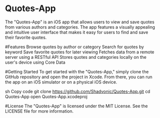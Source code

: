 # Quotes-App

The "Quotes-App" is an iOS app that allows users to view and save quotes from various authors and categories. The app features a visually appealing and intuitive user interface that makes it easy for users to find and save their favorite quotes.

#Features
Browse quotes by author or category
Search for quotes by keyword
Save favorite quotes for later viewing
Fetches data from a remote server using a RESTful API
Stores quotes and categories locally on the user's device using Core Data


#Getting Started
To get started with the "Quotes-App," simply clone the GitHub repository and open the project in Xcode. From there, you can run the app on an iOS simulator or on a physical iOS device.

sh
Copy code
git clone https://github.com/Shadvonic/Quotes-App.git
cd Quotes-App
open Quotes-App.xcodeproj

#License
The "Quotes-App" is licensed under the MIT License. See the LICENSE file for more information.
